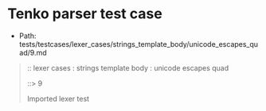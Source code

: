 # Tenko parser test case

- Path: tests/testcases/lexer_cases/strings_template_body/unicode_escapes_quad/9.md

> :: lexer cases : strings template body : unicode escapes quad
>
> ::> 9
>
> Imported lexer test
>
> <template body> incomplete unicode escapes

## FAIL

## Input

`````js
`${"-->"}\uabc${"<--"}`
`````

## Output

_Note: the whole output block is auto-generated. Manual changes will be overwritten!_

Below follow outputs in four parsing modes: sloppy mode, strict mode script goal, module goal, web compat mode (always sloppy).

Note that the output parts are auto-generated by the test runner to reflect actual result.

### Sloppy mode

Parsed with script goal and as if the code did not start with strict mode header.

`````
throws: Parser error!
  Template contained an illegal escape, these are only allowed in _tagged_ templates in >=ES2018

`${"-->"}\uabc${"<--"}`
        ^^^^^^^^------- error
`````

### Strict mode

Parsed with script goal but as if it was starting with `"use strict"` at the top.

_Output same as sloppy mode._

### Module goal

Parsed with the module goal.

_Output same as sloppy mode._

### Web compat mode

Parsed in sloppy script mode but with the web compat flag enabled.

_Output same as sloppy mode._
